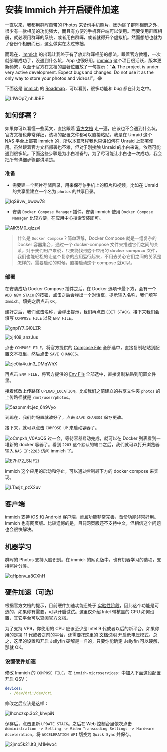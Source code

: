 # 安装 Immich 并开启硬件加速

一直以来，我都用群晖自带的 Photos 来备份手机照片，因为除了群晖相册之外，很少有一款相册的功能强大，而且有方便的手机客户端可以使用。而要使用群晖相册，就必须用群晖的系统，或者用白群晖，或者就得开个虚拟机。然而想想也就为了备份个相册而已，这么做实在太过笨拙。

而现在，[immich](https://immich.app/) 的出现让我终于有了放弃群晖相册的想法。跟着官方教程，一次就部署成功了，没遇到什么坑，App 也很好用。[immich](https://immich.app/) 这个项目很活跃，版本更新频繁，以至于官方在文档的显著位置放了一句提示：“⚠️ The project is under very active development. Expect bugs and changes. Do not use it as the only way to store your photos and videos!”。😂

下面这是 [immich](https://immich.app/) 的 [Roadmap](https://github.com/orgs/immich-app/projects/1/views/1)，可以看到，很多功能和 bug 都在计划之中。

![L1WOp7_nhJbBF](https://img-1255332810.cos.ap-chengdu.myqcloud.com/L1WOp7_nhJbBF.png)

## 如何部署？

如果你可以看懂一些英文，直接跟着 [官方文档](https://immich.app/docs/install/unraid) 走一遍，应该也不会遇到什么坑，官方文档也非常详细，该填的配置文件都可以直接粘贴。我是在 Unraid 这个 NAS 平台上部署 immich 的，所以本篇教程我也只讲如何在 Unraid 上部署使用。虽然跟着官方文档部署也不难，但对于刚接触 Unraid 的小白来说，依然可能遇到很多坑。下面这些步骤是为小白准备的，为了尽可能让小白也一次成功，我会把所有详细步骤都讲清楚。

### 准备

- 需要建一个照片存储目录，用来保存你手机上的照片和视频。比如在 Unraid 的共享里建立一个名为 `photos` 的共享目录。

![IqS9vw_bwxw78](https://img-1255332810.cos.ap-chengdu.myqcloud.com/IqS9vw_bwxw78.jpg)

- 安装 `Docker Compose Manager` 插件。安装 immich 使用 `Docker Compose Manager` 比较方便，在应用中心搜索安装即可。

![AlK5M0_qlzzvl](https://img-1255332810.cos.ap-chengdu.myqcloud.com/AlK5M0_qlzzvl.png)

> 什么是 `Docker Compose`？简单理解，Docker Compose 就是一组复杂的 Docker 容器集合，通过一个 docker-compose 文件来描述它们之间的关系。对于我们用户来说，只要能找到这个应用的 docker-compose 文件，我们也能轻松的让这个复杂的应用运行起来，不用去关心它们之间的关系是怎样的。需要启动的时候，直接启动这个 compose 就可以。

### 部署

在安装成功 Docker Compose 插件之后，在 Docker 选项卡最下方，会有一个 `ADD NEW STACK` 的按钮，点击之后会弹出一个对话框，提示输入名称，我们填写 `Immich`。填完之后点击 `OK`。

建好之后，我们点击名称，会弹出提示，我们再点击 `EDIT STACK`。接下来我们会填写 `COMPOSE FILE` 以及 `ENV FILE`。

![gnpiY7_Gl0LZR](https://img-1255332810.cos.ap-chengdu.myqcloud.com/gnpiY7_Gl0LZR.png)

![xj40ii_anzJus](https://img-1255332810.cos.ap-chengdu.myqcloud.com/xj40ii_anzJus.png)

点击 `COMPOSE FILE`，将官方提供的 [Compose File](https://github.com/immich-app/immich/releases/latest/download/docker-compose.yml) 全部选中，直接复制粘贴到配置文本框里，然后点击 `SAVE CHANGES`。

![zje0ia4u.in3_DMqWhX](https://img-1255332810.cos.ap-chengdu.myqcloud.com/zje0ia4u.in3_DMqWhX.png)

再点击 `ENV FILE`，将官方提供的 [Env File](https://github.com/immich-app/immich/releases/latest/download/example.env) 全部选中，直接复制粘贴到配置文件里。

接着修改上传路径 `UPLOAD_LOCATION`。比如我们之前建立的共享文件夹 `photos` 的上传路径就是 `/mnt/user/photos`。

![5azpnm4t.jez_6h9Vyo](https://img-1255332810.cos.ap-chengdu.myqcloud.com/5azpnm4t.jez_6h9Vyo.png)

到现在，我们的配置就改好了，点击 `SAVE CHANGES` 保存更改。

接下来，就可以点击 `COMPOSE UP` 来启动容器了。

![oCmpxh_V0AoQS](https://img-1255332810.cos.ap-chengdu.myqcloud.com/oCmpxh_V0AoQS.png)
过一会，等待容器启动完成，就可以在 Docker 列表看到一堆新的 docker 容器了。看到 `2283` 这个默认的端口之后，我们就可以打开浏览器输入 `NAS IP:2283` 访问 immich 了。

![E7hI72_SIJF2t](https://img-1255332810.cos.ap-chengdu.myqcloud.com/E7hI72_SIJF2t.png)

immich 这个应用的启动和停止，可以通过控制最下方的 docker compose 来实现。

![LTasjz_pzX2uv](https://img-1255332810.cos.ap-chengdu.myqcloud.com/LTasjz_pzX2uv.png)

## 客户端

[immich](https://immich.app/) 支持 iOS 和 Android 客户端，而且功能非常完善，备份功能非常好用。Immich 也有网页版。比较遗憾的是，目前网页版还不支持中文，但相信这个问题也会很快解决。

## 机器学习

群晖的 Photos 支持人脸识别。在 immich 的网页版中，也有机器学习的选项，支持照片分类。

![qHpbnv_a8CXhH](https://img-1255332810.cos.ap-chengdu.myqcloud.com/qHpbnv_a8CXhH.png)

## 硬件加速（可选）

根据官方文档的提示，目前硬件加速功能还处于 [实验性阶段](https://immich.app/docs/features/hardware-transcoding)，因此这个功能是可选的，如果你有需要，可以开启试试。这里仅介绍 Intel 带核显的 CPU 如何设置，其它平台可以查阅官方文档。

为了支持 VP9，你使用的 CPU 应该至少是 Intel 9 代或者以后的新平台。如果你用的是第 11 代或者之前的平台，还需要按这里的 [文档说明](https://jellyfin.org/docs/general/administration/hardware-acceleration/intel/#configure-and-verify-lp-mode-on-linux) 开启低电压模式。总之，这里的设置和开启 Jellyfin 硬解是一样的，只要你能确定 Jellyfin 可以硬解，那就 OK。

### 设置硬件加速

修改 Immich 的 `COMPOSE FILE`，在 `immich-microservices:` 中加入下面这段配置开启 QSV：

```yml
devices:
  - /dev/dri:/dev/dri
```

修改之后应该是这样：

![lhcnczxp.3o2_khvpiN](https://img-1255332810.cos.ap-chengdu.myqcloud.com/lhcnczxp.3o2_khvpiN.png)

保存后，点击更新 `UPDATE STACK`。之后在 Web 控制台里依次点击 `Administration -> Setting -> Video Transcoding Settings -> Hardware Acceleration`，将 `ACCELERATION API` 切换为 `Quick Sync` 并保存。

![2jmo5k21.lt3_M1Mwo4](https://img-1255332810.cos.ap-chengdu.myqcloud.com/2jmo5k21.lt3_M1Mwo4.png)